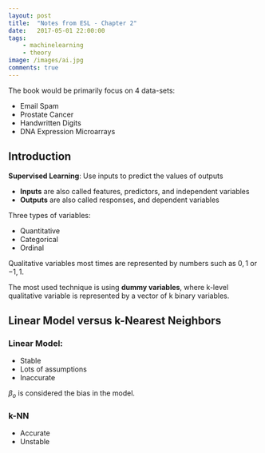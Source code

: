 ```yaml
---
layout: post
title:  "Notes from ESL - Chapter 2"
date:   2017-05-01 22:00:00
tags:
    - machinelearning
    - theory
image: /images/ai.jpg
comments: true
---
```


The book would be primarily focus on 4 data-sets:

- Email Spam
- Prostate Cancer
- Handwritten Digits
- DNA Expression Microarrays

## Introduction

**Supervised Learning**: Use inputs to predict the values of outputs

- **Inputs** are also called features, predictors, and independent variables
- **Outputs** are also called responses, and dependent variables

Three types of variables:

- Quantitative
- Categorical
- Ordinal

Qualitative variables most times are represented by numbers such as ${ 0, 1 }$ or ${ -1, 1 }$.

The most used technique is using **dummy variables**, where k-level qualitative variable is represented by a vector of k binary variables.

## Linear Model versus k-Nearest Neighbors

### Linear Model:

- Stable
- Lots of assumptions
- Inaccurate

$\beta_o$ is considered the bias in the model.

### k-NN
- Accurate
- Unstable
